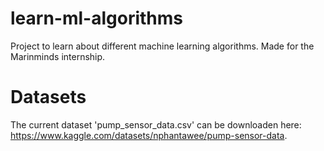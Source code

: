 # learn-ml-algorithms
 Project to learn about different machine learning algorithms. Made for the Marinminds internship.

# Datasets
 The current dataset 'pump_sensor_data.csv' can be downloaden here: https://www.kaggle.com/datasets/nphantawee/pump-sensor-data.
